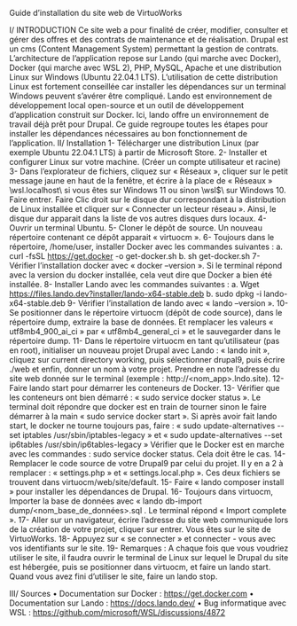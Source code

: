 Guide d’installation du site web de VirtuoWorks 

I/ INTRODUCTION
Ce site web a pour finalité de créer, modifier, consulter et gérer des offres et des contrats de maintenance et de réalisation. Drupal est un cms (Content Management System) permettant la gestion de contrats.  
L’architecture de l’application repose sur Lando (qui marche avec Docker), Docker (qui marche avec WSL 2), PHP, MySQL, Apache et une distribution Linux sur Windows (Ubuntu 22.04.1 LTS). L’utilisation de cette distribution Linux est fortement conseillée car installer les dépendances sur un terminal Windows peuvent s’avérer être compliqué.
Lando est environnement de développement local open-source et un outil de développement d’application construit sur Docker. Ici, lando offre un environnement de travail déjà prêt pour Drupal.
Ce guide regroupe toutes les étapes pour installer les dépendances nécessaires au bon fonctionnement de l’application.
II/ Installation
1-	Télécharger une distribution Linux (par exemple Ubuntu 22.04.1 LTS) à partir de Microsoft Store.
2-	Installer et configurer Linux sur votre machine. (Créer un compte utilisateur et racine)
3-	Dans l’explorateur de fichiers, cliquez sur « Réseaux », cliquer sur le petit message jaune en haut de la fenêtre, et écrire à la place de « Réseaux » \\wsl.localhost\ si vous êtes sur Windows 11 ou sinon \\wsl$\ sur Windows 10. Faire entrer. Faire Clic droit sur le disque dur correspondant à la distribution de Linux installée et cliquer sur « Connecter un lecteur réseau ». Ainsi, le disque dur apparait dans la liste de vos autres disques durs locaux.
4-	Ouvrir un terminal Ubuntu.
5-	Cloner le dépôt de source. Un nouveau répertoire contenant ce dépôt apparait « virtuocm ».
6-	Toujours dans le répertoire, /home/user, installer Docker avec les commandes suivantes :
a.	curl -fsSL https://get.docker -o get-docker.sh
b.	sh get-docker.sh
7-	 Vérifier l’installation docker avec « docker –version ». Si le terminal répond avec la version du docker installée, cela veut dire que Docker a bien été installée.
8-	Installer Lando avec les commandes suivantes : 
a.	Wget https://files.lando.dev?installer/lando-x64-stable.deb 
b.	sudo dpkg -i lando-x64-stable.deb
9-	Vérifier l’installation de lando avec « lando –version ».
10-	Se positionner dans le répertoire virtuocm (dépôt de code source), dans le répertoire dump, extraire la base de données. Et remplacer les valeurs « utf8mb4_900_ai_ci » par « utf8mb4_general_ci » et le sauvegarder dans le répertoire dump.
11-	Dans le répertoire virtuocm en tant qu’utilisateur (pas en root), initialiser un nouveau projet Drupal avec Lando : « lando init », cliquez sur current directory working, puis sélectionner drupal9, puis écrire  ./web et enfin, donner un nom à votre projet. Prendre en note l’adresse du site web donnée sur le terminal (exemple : http://<nom_app>.lndo.site).
12-	Faire lando start pour démarrer les conteneurs de Docker.
13-	Vérifier que les conteneurs ont bien démarré : « sudo service docker status ». Le terminal doit répondre que docker est en train de tourner sinon le faire démarrer à la main « sudo service docker start ». Si après avoir fait lando start, le docker ne tourne toujours pas, faire : 
« sudo update-alternatives --set iptables /usr/sbin/iptables-legacy » et « sudo update-alternatives --set ip6tables /usr/sbin/ip6tables-legacy »
Vérifier que le Docker est en marche avec les commandes : sudo service docker status. Cela doit être le cas.
14-	Remplacer le code source de votre Drupal9 par celui du projet. Il y en a 2 à remplacer : « settings.php » et « settings.local.php ». Ces deux fichiers se trouvent dans virtuocm/web/site/default. 
15-	Faire « lando composer install » pour installer les dépendances de Drupal.
16-	Toujours dans virtuocm, Importer la base de données avec « lando db-import dump/<nom_base_de_données>.sql      . Le terminal répond « Import complete ».
17-	Aller sur un navigateur, écrire l’adresse du site web communiquée lors de la création de votre projet, cliquer sur entrer. Vous êtes sur le site de VirtuoWorks. 
18-	Appuyez sur « se connecter » et connecter - vous avec vos identifiants sur le site.
19-	Remarques : A chaque fois que vous voudriez utiliser le site, il faudra ouvrir le terminal de Linux sur lequel le Drupal du site est hébergée, puis se positionner dans virtuocm, et faire un lando start. Quand vous avez fini d’utiliser le site, faire un lando stop.


III/ Sources 
•	Documentation sur Docker : https://get.docker.com
•	Documentation sur Lando : https://docs.lando.dev/
•	Bug informatique avec WSL : https://github.com/microsoft/WSL/discussions/4872
